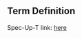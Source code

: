 ## Term Definition

Spec-Up-T link: <a href='https://weboftrust.github.io/WOT-terms/docs/glossary/GPG'>here</a>
